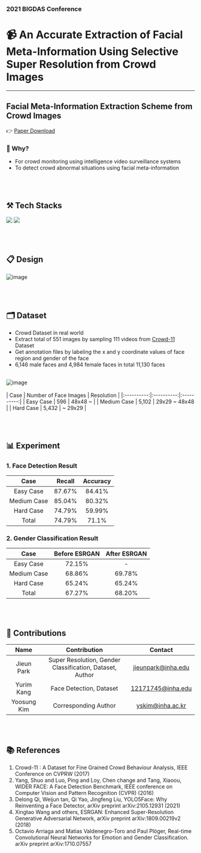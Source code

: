 ### 2021 BIGDAS Conference

#  📹 An Accurate Extraction of Facial Meta-Information Using Selective Super Resolution from Crowd Images
------------
## Facial Meta-Information Extraction Scheme from Crowd Images
👉 [Paper Download](https://github.com/krapeun/2021-BIGDAS/blob/main/Facial%20Meta-Information%20Extraction%20Scheme%20from%20Crowd%20Images-%20YOO-SUNG%20KIM.pdf)

### 🔎 Why?
  * For crowd monitoring using intelligence video surveillance systems
  * To detect crowd abnormal situations using facial meta-information
<br/><br/>
<br/><br/>

## **⚒ Tech Stacks**
<img src="https://img.shields.io/badge/Python-3776AB?style=flat&logo=Python&logoColor=white"/></a>
<img src="https://img.shields.io/badge/Tensorflow-FF6F00?style=flat&logo=Tensorflow&logoColor=white"/></a>
<br/><br/>
<br/><br/>

## **📋 Design**
![image](https://user-images.githubusercontent.com/62520045/171556664-25e46473-2f27-4c4d-875c-e727513c90f8.png)
<br/><br/>
<br/><br/>

## **🗂 Dataset**
  * Crowd Dataset in real world
  * Extract total of 551 images by sampling 111 videos from [Crowd-11](https://ieeexplore.ieee.org/document/8015005) Dataset
  * Get annotation files by labeling the x and y coordinate values of face region and gender of the face
  * 6,146 male faces and 4,984 female faces in total 11,130 faces
<br/><br/>

![image](https://user-images.githubusercontent.com/62520045/171559069-3d0d113c-a7ae-440c-920a-b4ade6b38a18.png)
<br/><br/>
| Case | Number of Face Images | Resolution |
|:----------:|:----------:|:----------:|
| Easy Case | 596 | 48x48 ~ |
| Medium Case | 5,102 | 29x29 ~ 48x48 |
| Hard Case | 5,432 | ~ 29x29 |

<br/><br/>

## **📊 Experiment**

 ### 1. Face Detection Result

| Case | Recall | Accuracy |
|:----------:|:----------:|:----------:|
| Easy Case | 87.67% | 84.41% |
| Medium Case | 85.04% | 80.32% |
| Hard Case | 74.79% | 59.99% |
| Total | 74.79% | 71.1% |

 ### 2. Gender Classification Result

| Case | Before ESRGAN | After ESRGAN |
|:----------:|:----------:|:----------:|
| Easy Case | 72.15% | - |
| Medium Case | 68.86% | 69.78% |
| Hard Case | 65.24% | 65.24% |
| Total | 67.27% | 68.20% |

<br/><br/>

## **👭 Contributions**
| Name | Contribution | Contact |
|:----------:|:----------:|:----------:|
| Jieun Park | Super Resolution, Gender Classification, Dataset, Author | jieunpark@inha.edu |
| Yurim Kang | Face Detection, Dataset | 12171745@inha.edu |
| Yoosung Kim | Corresponding Author | yskim@inha.ac.kr |

<br/><br/>

## **📚 References**
 1.  Crowd-11 : A Dataset for Fine Grained Crowd Behaviour Analysis, IEEE Conference on CVPRW (2017)
 2.  Yang, Shuo and Luo, Ping and Loy, Chen change and Tang, Xiaoou, WIDER FACE: A Face Detection Benchmark, IEEE conference on Computer Vision and Pattern Recognition (CVPR) (2016)
 3.  Delong Qi, Weijun tan, Qi Yao, Jingfeng Liu, YOLO5Face: Why Reinventing a Face Detector, arXiv preprint arXiv:2105.12931 (2021)
 4.  Xingtao Wang and others, ESRGAN: Enhanced Super-Resolution Generative Adversarial Network, arXiv preprint arXiv:1809.00219v2 (2018)
 5.  Octavio Arriaga and Matias Valdenegro-Toro and Paul Plöger, Real-time Convolutional Neural Networks for Emotion and Gender Classification. arXiv preprint arXiv:1710.07557
<br/><br/>
<br/><br/>
